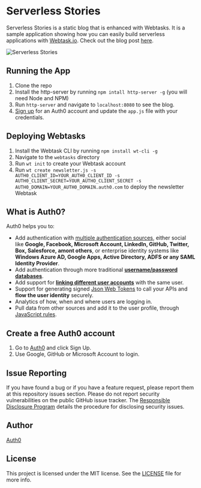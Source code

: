# Serverless Stories
Serverless Stories is a static blog that is enhanced with Webtasks. It is a sample application showing how you can easily build serverless applications with [Webtask.io](https://webtask.io). Check out the blog post [here](https://auth0.com/blog/2016/06/28/building-serverless-apps-with-webtask/).

![Serverless Stories](https://cdn.auth0.com/blog/webtask/app.png)

## Running the App

1. Clone the repo
2. Install the http-server by running `npm intall http-server -g` (you will need Node and NPM)
3. Run `http-server` and navigate to `localhost:8080` to see the blog.
4. [Sign up](https://auth0.com/signup) for an Auth0 account and update the `app.js` file with your credentials.

## Deploying Webtasks

1. Install the Webtask CLI by running `npm install wt-cli -g`
2. Navigate to the `webtasks` directory
3. Run `wt init` to create your Webtask account
4. Run `wt create newsletter.js -s AUTH0_CLIENT_ID=YOUR_AUTH0_CLIENT_ID -s AUTH0_CLIENT_SECRET=YOUR_AUTHO_CLIENT_SECRET -s AUTH0_DOMAIN=YOUR_AUTH0_DOMAIN.auth0.com` to deploy the newsletter Webtask

## What is Auth0?

Auth0 helps you to:

* Add authentication with [multiple authentication sources](https://docs.auth0.com/identityproviders), either social like **Google, Facebook, Microsoft Account, LinkedIn, GitHub, Twitter, Box, Salesforce, amont others**, or enterprise identity systems like **Windows Azure AD, Google Apps, Active Directory, ADFS or any SAML Identity Provider**.
* Add authentication through more traditional **[username/password databases](https://docs.auth0.com/mysql-connection-tutorial)**.
* Add support for **[linking different user accounts](https://docs.auth0.com/link-accounts)** with the same user.
* Support for generating signed [Json Web Tokens](https://docs.auth0.com/jwt) to call your APIs and **flow the user identity** securely.
* Analytics of how, when and where users are logging in.
* Pull data from other sources and add it to the user profile, through [JavaScript rules](https://docs.auth0.com/rules).

## Create a free Auth0 account

1. Go to [Auth0](https://auth0.com/signup) and click Sign Up.
2. Use Google, GitHub or Microsoft Account to login.

## Issue Reporting

If you have found a bug or if you have a feature request, please report them at this repository issues section. Please do not report security vulnerabilities on the public GitHub issue tracker. The [Responsible Disclosure Program](https://auth0.com/whitehat) details the procedure for disclosing security issues.

## Author

[Auth0](auth0.com)

## License

This project is licensed under the MIT license. See the [LICENSE](LICENSE) file for more info.
